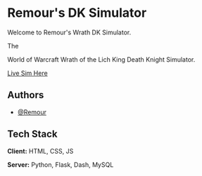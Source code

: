 
# Remour's DK Simulator

Welcome to Remour's Wrath DK Simulator.

The 

World of Warcraft Wrath of the Lich King Death Knight Simulator.


[Live Sim Here](https://remourtech.com/)
## Authors

- [@Remour](https://github.com/Krught)


## Tech Stack

**Client:** HTML, CSS, JS

**Server:** Python, Flask, Dash, MySQL

